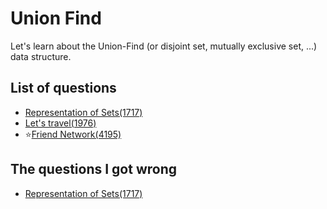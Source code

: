 Union Find
===============
Let's learn about the Union-Find (or disjoint set, mutually exclusive set, ...) data structure.

List of questions
------------------

- [Representation of Sets(1717)](https://github.com/yoru4890/coding_test/blob/main/baekjoon/union_find/1717.md)
- [Let's travel(1976)](https://github.com/yoru4890/coding_test/blob/main/baekjoon/union_find/1976.md)
- ⭐[Friend Network(4195)](https://github.com/yoru4890/coding_test/blob/main/baekjoon/union_find/4195.md)

The questions I got wrong
-------------------

- [Representation of Sets(1717)](https://github.com/yoru4890/coding_test/blob/main/baekjoon/union_find/1717.md)
